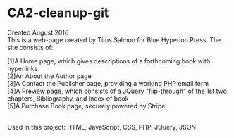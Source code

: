 # CA2-cleanup-git
Created August 2016<br>
This is a web-page created by Titus Salmon for Blue Hyperion Press. The site consists of:<br>

[1]A Home page, which gives descriptions of a forthcoming book with hyperlinks<br>
[2]An About the Author page<br>
[3]A Contact the Publisher page, providing a working PHP email form<br>
[4]A Preview page, which consists of a JQuery "flip-through" of the 1st two chapters, Bibliography, and Index of book<br>
[5]A Purchase Book page, securely powered by Stripe.<br>
<br>


Used in this project: HTML, JavaScript, CSS, PHP, JQuery, JSON
